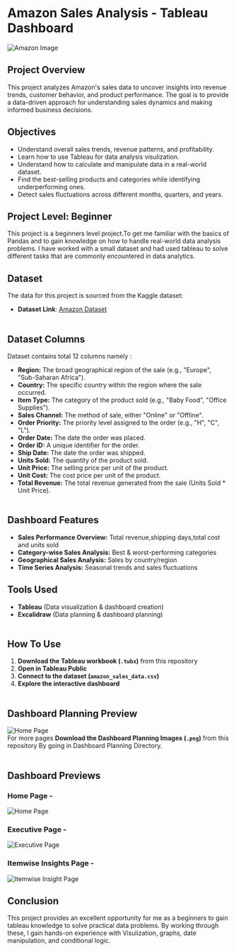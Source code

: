 # Amazon Sales Analysis - Tableau Dashboard 

![Amazon Image](https://github.com/user-attachments/assets/08f53f59-02c0-4b32-934a-d1cdb13a1001)

## Project Overview
This project analyzes Amazon's sales data to uncover insights into revenue trends, customer behavior, and product performance. The goal is to provide a data-driven approach for understanding sales dynamics and making informed business decisions.  


## Objectives
- Understand overall sales trends, revenue patterns, and profitability.
- Learn how to use Tableau for data analysis visulization.
- Understand how to calculate and manipulate data in a real-world dataset.
- Find the best-selling products and categories while identifying underperforming ones.
- Detect sales fluctuations across different months, quarters, and years.


## Project Level: Beginner
This project is a beginners level project.To get me familiar with the basics of Pandas and to gain knowledge on how to handle real-world data analysis problems. I have worked with a small dataset and had used tableau to solve different tasks that are commonly encountered in data analytics.


## Dataset
The data for this project is sourced from the Kaggle dataset:
 - **Dataset Link**: [Amazon Dataset](https://www.kaggle.com/datasets/mithilesh9/amazon-sales-data-analysis)<br><br>


## Dataset Columns
Dataset contains total 12 columns namely :

- **Region:**  The broad geographical region of the sale (e.g., "Europe", "Sub-Saharan Africa").
- **Country:** The specific country within the region where the sale occurred.
- **Item Type:** The category of the product sold (e.g., "Baby Food", "Office Supplies").
- **Sales Channel:** The method of sale, either "Online" or "Offline".
- **Order Priority:** The priority level assigned to the order (e.g., "H", "C", "L").
- **Order Date:** The date the order was placed.
- **Order ID:** A unique identifier for the order.
- **Ship Date:** The date the order was shipped.
- **Units Sold:** The quantity of the product sold.
- **Unit Price:** The selling price per unit of the product.
- **Unit Cost:** The cost price per unit of the product.
- **Total Revenue:** The total revenue generated from the sale (Units Sold * Unit Price).<br><br>
  

## Dashboard Features 

- **Sales Performance Overview:** Total revenue,shipping days,total cost and units sold  
- **Category-wise Sales Analysis:** Best & worst-performing categories  
- **Geographical Sales Analysis:** Sales by country/region   
- **Time Series Analysis:** Seasonal trends and sales fluctuations


## Tools Used  

- **Tableau** (Data visualization & dashboard creation)
- **Excalidraw** (Data planning & dashboard planning)<br><br>


## How To Use  

1. **Download the Tableau workbook (`.twbx`)** from this repository  
2. **Open in Tableau Public**  
3. **Connect to the dataset (`amazon_sales_data.csv`)**  
4. **Explore the interactive dashboard**<br><br>


## Dashboard Planning Preview

![Home Page](https://github.com/user-attachments/assets/ffda257e-4282-4053-a30a-a5b0978da6ce)<br>
For more pages **Download the Dashboard Planning Images (`.png`)** from this repository By going in Dashboard Planning Directory.<br><br> 


## Dashboard Previews

### Home Page -
![Home Page](https://github.com/user-attachments/assets/3ed5929a-f323-4b02-8036-472ebe90fa7c)<br>

### Executive Page -
![Executive Page](https://github.com/user-attachments/assets/dc92f9a3-143f-419e-9fa1-4f22e7fdba3b)<br>

### Itemwise Insights Page -
![Itemwise Insight Page](https://github.com/user-attachments/assets/bc445e88-0142-4856-a199-75bd467b2eef)<br>


## Conclusion
This project provides an excellent opportunity for me as a beginners to gain tableau knowledge to solve practical data problems. By working through these, I gain hands-on experience with Visulization, graphs, date manipulation, and conditional logic.


